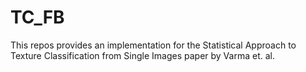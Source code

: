 # TC_FB
This repos provides an implementation for the Statistical Approach to Texture Classification from Single Images paper by Varma et. al.
